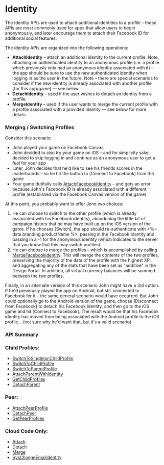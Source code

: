 # Identity




The Identity APIs are used to attach additional identities to a profile – these APIs are most commonly used for apps that allow users to begin anonymously, and later encourage them to attach their Facebook ID for additional social features.

The identity APIs are organized into the following operations:

- **AttachIdentity** – attach an additional identity to the current profile.  Note, attaching an authenticated identity to an anonymous profile (i.e. a profile which previously only had an anonymous identity associated with it) – the app should be sure to use the new authenticated identity when logging in as the user in the future.  Note – there are special scenarios to consider if the new identity is already associated with another profile [for this app/game] — see below.
- **DetachIdentity** – used if the user wishes to detach an identity from a profile.
- **MergeIdentity** – used if the user wants to merge the current profile with a profile associated with a provided identity — see below for more details.

### Merging / Switching Profiles

Consider this scenario:

- John played your game on Facebook Canvas
- John decided to also try your game on iOS – and for simplicity sake, decided to skip logging in and continue as an anonymous user to get a feel for your app
- Later, John decides that he'd like to see his friends scores in the leaderboards – so he hit the button to [Connect to Facebook] from the game
- Your game dutifully calls [AttachFacebookIdentity](/api/capi/identity/attachfacebookidentity) – and gets an error because John's Facebook ID is already associated with a different profile (established via the Facebook Canvas version of the game)

At this point, you probably want to offer John two choices:

1. He can choose to switch to the other profile (which is already associated with his Facebook identity), abandoning the little bit of campaign history that he may have built up on the iOS version of the game.  If he chooses [Switch], the app should re-authenticate with <%= data.branding.productName %>, passing in the Facebook Identity and passing in a -1 for the anonymous identity (which indicates to the server that you know that this may switch profiles)
2. He can choose to merge the profiles – which is accomplished by calling [MergeFacebookIdentity](/api/capi/identity/mergefacebookidentity).  This will merge the contents of the two profiles, preserving the majority of the data of the profile with the highest XP, and aggregating any of the stats that have been set as "additive" in the Design Portal.  In addition, all virtual currency balances will be summed between the two profiles.

Finally, in an alternate version of this scenario John might have a 3rd option.  If he'd previously played the app on Android, but still connected to Facebook for it – the same general scenario would have occurred.  But John could optionally go to the Android version of the game, choose [Disconnect from Facebook] to detach his Facebook identity, and then go to the iOS game and hit [Connect to Facebook].  The result would be that his Facebook identity has moved from being associated with the Android profile to the iOS profile…  (not sure why he'd want that, but it's a valid scenario)

### API Summary

### Child Profiles:

* [SwitchToSingletonChildProfile](/api/capi/identity/switchtosingletonchildprofile)
* [SwitchToChildProfile](/api/capi/identity/switchtochildprofile)
* [SwitchToParentProfile](/api/capi/identity/switchtoparentprofile)
* [AttachParentWithIdentity](/api/capi/identity/attachparentwithidentity)
* [GetChildProfiles](/api/capi/identity/getchildprofiles)
* [DetachParent](/api/capi/identity/detachparent)

### Peer:

* [AttachPeerProfile](/api/capi/identity/attachpeerprofile)
* [DetachPeer](/api/capi/identity/detachpeer)
* [GetPeerProfiles](/api/capi/identity/getpeerprofiles)

### Cloud Code Only:

* [Attach](/api/capi/identity/attach)
* [Detach](/api/capi/identity/detach)
* [Merge](/api/capi/identity/merge)
* [SysChangeEmailIdentity](/api/capi/identity/syschangeemailidentity)


<DocCardList />